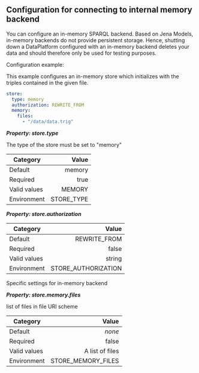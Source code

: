 
## Configuration for connecting to internal memory backend

You can configure an in-memory SPARQL backend. Based on Jena Models, in-memory backends do not provide persistent storage. 
Hence, shutting down a DataPlatform configured with an in-memory backend deletes your data and should therefore only be used for testing purposes.
 
Configuration example:

This example configures an in-memory store which initializes with the triples contained in the given file.

```yaml
store:
  type: memory
  authorization: REWRITE_FROM
  memory:
    files:
      - "/data/data.trig" 
```


***Property: store.type***

The type of the store must be set to "memory"

| Category | Value |
|--- | ---: |
| Default | memory |
| Required | true |
| Valid values | MEMORY |
| Environment | STORE_TYPE |

***Property: store.authorization***

| Category | Value |
|--- | ---: |
| Default | REWRITE_FROM |
| Required | false |
| Valid values | string |
| Environment | STORE_AUTHORIZATION |

Specific settings for in-memory backend

***Property: store.memory.files***

list of files in file URI scheme

| Category | Value |
|--- | ---: |
| Default | *none* |
| Required | false |
| Valid values | A list of files |
| Environment | STORE_MEMORY_FILES |

